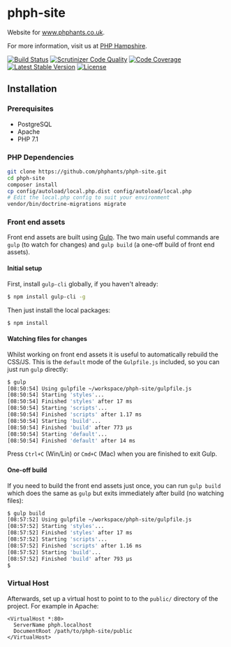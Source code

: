 # phph-site

Website for www.phphants.co.uk.

For more information, visit us at [PHP Hampshire](http://phphants.co.uk).

[![Build Status](https://travis-ci.org/phphants/phph-site.svg?branch=master)](https://travis-ci.org/phphants/phph-site) [![Scrutinizer Code Quality](https://scrutinizer-ci.com/g/phphants/phph-site/badges/quality-score.png?b=master)](https://scrutinizer-ci.com/g/phphants/phph-site/?branch=master) [![Code Coverage](https://scrutinizer-ci.com/g/phphants/phph-site/badges/coverage.png?b=master)](https://scrutinizer-ci.com/g/phphants/phph-site/?branch=master) [![Latest Stable Version](https://poser.pugx.org/phphants/phph-site/v/stable)](https://packagist.org/packages/phphants/phph-site) [![License](https://poser.pugx.org/phphants/phph-site/license)](https://packagist.org/packages/phphants/phph-site)

## Installation

### Prerequisites

 * PostgreSQL
 * Apache
 * PHP 7.1

### PHP Dependencies

```bash
git clone https://github.com/phphants/phph-site.git
cd phph-site
composer install
cp config/autoload/local.php.dist config/autoload/local.php
# Edit the local.php config to suit your environment
vendor/bin/doctrine-migrations migrate
```

### Front end assets

Front end assets are built using [Gulp](http://gulpjs.com/). The two main useful commands are `gulp` (to watch for
changes) and `gulp build` (a one-off build of front end assets).

#### Initial setup

First, install `gulp-cli` globally, if you haven't already:

```bash
$ npm install gulp-cli -g
```

Then just install the local packages:

```bash
$ npm install
```

#### Watching files for changes

Whilst working on front end assets it is useful to automatically rebuild the CSS/JS. This is the `default` mode of the
`Gulpfile.js` included, so you can just run `gulp` directly:

```bash
$ gulp
[08:50:54] Using gulpfile ~/workspace/phph-site/gulpfile.js
[08:50:54] Starting 'styles'...
[08:50:54] Finished 'styles' after 17 ms
[08:50:54] Starting 'scripts'...
[08:50:54] Finished 'scripts' after 1.17 ms
[08:50:54] Starting 'build'...
[08:50:54] Finished 'build' after 773 μs
[08:50:54] Starting 'default'...
[08:50:54] Finished 'default' after 14 ms

```

Press `Ctrl+C` (Win/Lin) or `Cmd+C` (Mac) when you are finished to exit Gulp.

#### One-off build

If you need to build the front end assets just once, you can run `gulp build` which does the same as `gulp` but exits
immediately after build (no watching files):

```bash
$ gulp build
[08:57:52] Using gulpfile ~/workspace/phph-site/gulpfile.js
[08:57:52] Starting 'styles'...
[08:57:52] Finished 'styles' after 17 ms
[08:57:52] Starting 'scripts'...
[08:57:52] Finished 'scripts' after 1.16 ms
[08:57:52] Starting 'build'...
[08:57:52] Finished 'build' after 793 μs
$
```

### Virtual Host

Afterwards, set up a virtual host to point to to the `public/` directory of the project. For example in Apache:

```apacheconfig
<VirtualHost *:80>
  ServerName phph.localhost
  DocumentRoot /path/to/phph-site/public
</VirtualHost>
```
